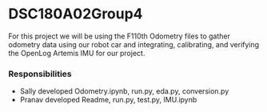 # DSC180A02Group4

For this project we will be using the F110th Odometry files to gather odometry data using our robot car and integrating, calibrating, and verifying the OpenLog Artemis IMU for our project.






### Responsibilities 

* Sally developed Odometry.ipynb, run.py, eda.py, conversion.py
* Pranav developed Readme, run.py, test.py, IMU.ipynb

